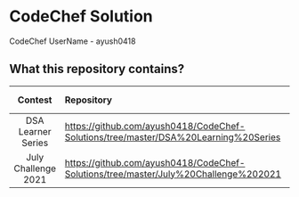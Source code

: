 # CodeChef Solution

CodeChef UserName - ayush0418

## What this repository contains?

Contest  |  Repository  |  Contest Code
:-------:  |  :----------  |  :------------:
DSA Learner Series | https://github.com/ayush0418/CodeChef-Solutions/tree/master/DSA%20Learning%20Series | LEARNDSA
July Challenge 2021 | https://github.com/ayush0418/CodeChef-Solutions/tree/master/July%20Challenge%202021 | JULY21

